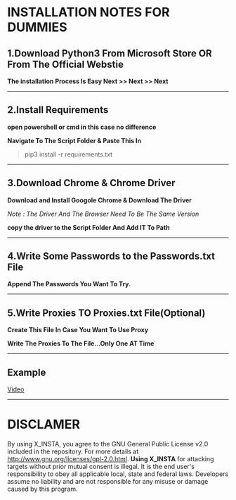 
# INSTALLATION NOTES FOR DUMMIES


## 1.Download Python3 From Microsoft Store OR From The Official Webstie  

**The installation Process Is Easy Next >> Next >> Next**

---

## 2.Install Requirements

**open powershell or cmd in this case no difference**

**Navigate To The Script Folder & Paste This In**  

> pip3 install -r requirements.txt

---

## 3.Download Chrome & Chrome Driver

**Download and Install Googole Chrome & Download The Driver**

*Note : The Driver And The Browser Need To Be The Same Version*

**copy the driver to the Script Folder And Add IT To Path**


---


## 4.Write Some Passwords to the Passwords.txt File 

**Append The Passwords You Want To Try.**
 
--- 

## 5.Write Proxies TO Proxies.txt File(Optional)

**Create This File In Case You Want To Use Proxy**

**Write The Proxies To The File...Only One AT Time**

---

## Example

[Video](https://streamable.com/3cboed)

---

# DISCLAMER 

By using X_INSTA, you agree to the GNU General Public License v2.0 included in the repository. For more details at http://www.gnu.org/licenses/gpl-2.0.html. **Using X_INSTA**  for attacking targets without prior mutual consent is illegal. It is the end user's responsibility to obey all applicable local, state and federal laws. Developers assume no liability and are not responsible for any misuse or damage caused by this program.
